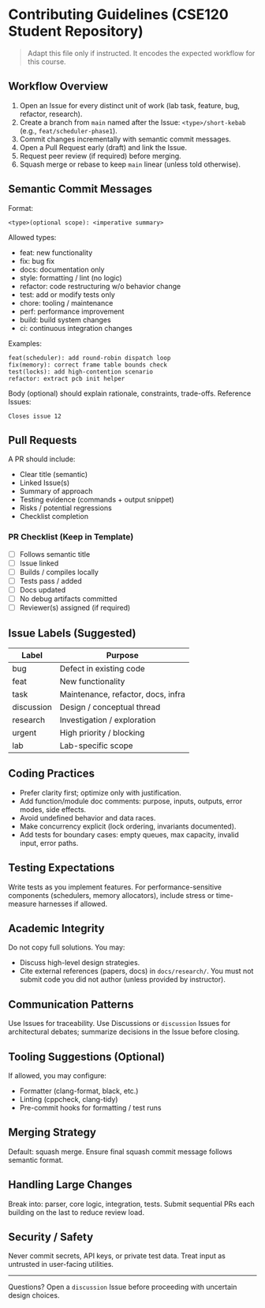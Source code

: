 # Contributing Guidelines (CSE120 Student Repository)

> Adapt this file only if instructed. It encodes the expected workflow for this course.

## Workflow Overview
1. Open an Issue for every distinct unit of work (lab task, feature, bug, refactor, research).
2. Create a branch from `main` named after the Issue: `<type>/short-kebab` (e.g., `feat/scheduler-phase1`).
3. Commit changes incrementally with semantic commit messages.
4. Open a Pull Request early (draft) and link the Issue.
5. Request peer review (if required) before merging.
6. Squash merge or rebase to keep `main` linear (unless told otherwise).

## Semantic Commit Messages
Format:
```
<type>(optional scope): <imperative summary>
```
Allowed types:
- feat: new functionality
- fix: bug fix
- docs: documentation only
- style: formatting / lint (no logic)
- refactor: code restructuring w/o behavior change
- test: add or modify tests only
- chore: tooling / maintenance
- perf: performance improvement
- build: build system changes
- ci: continuous integration changes

Examples:
```
feat(scheduler): add round-robin dispatch loop
fix(memory): correct frame table bounds check
test(locks): add high-contention scenario
refactor: extract pcb init helper
```
Body (optional) should explain rationale, constraints, trade-offs. Reference Issues:
```
Closes issue 12
```

## Pull Requests
A PR should include:
- Clear title (semantic)
- Linked Issue(s)
- Summary of approach
- Testing evidence (commands + output snippet)
- Risks / potential regressions
- Checklist completion

### PR Checklist (Keep in Template)
- [ ] Follows semantic title
- [ ] Issue linked
- [ ] Builds / compiles locally
- [ ] Tests pass / added
- [ ] Docs updated
- [ ] No debug artifacts committed
- [ ] Reviewer(s) assigned (if required)

## Issue Labels (Suggested)
| Label | Purpose |
|-------|---------|
| bug | Defect in existing code |
| feat | New functionality |
| task | Maintenance, refactor, docs, infra |
| discussion | Design / conceptual thread |
| research | Investigation / exploration |
| urgent | High priority / blocking |
| lab | Lab-specific scope |

## Coding Practices
- Prefer clarity first; optimize only with justification.
- Add function/module doc comments: purpose, inputs, outputs, error modes, side effects.
- Avoid undefined behavior and data races.
- Make concurrency explicit (lock ordering, invariants documented).
- Add tests for boundary cases: empty queues, max capacity, invalid input, error paths.

## Testing Expectations
Write tests as you implement features. For performance-sensitive components (schedulers, memory allocators), include stress or time-measure harnesses if allowed.

## Academic Integrity
Do not copy full solutions. You may:
- Discuss high-level design strategies.
- Cite external references (papers, docs) in `docs/research/`.
You must not submit code you did not author (unless provided by instructor).

## Communication Patterns
Use Issues for traceability. Use Discussions or `discussion` Issues for architectural debates; summarize decisions in the Issue before closing.

## Tooling Suggestions (Optional)
If allowed, you may configure:
- Formatter (clang-format, black, etc.)
- Linting (cppcheck, clang-tidy)
- Pre-commit hooks for formatting / test runs

## Merging Strategy
Default: squash merge. Ensure final squash commit message follows semantic format.

## Handling Large Changes
Break into: parser, core logic, integration, tests. Submit sequential PRs each building on the last to reduce review load.

## Security / Safety
Never commit secrets, API keys, or private test data. Treat input as untrusted in user-facing utilities.

---
Questions? Open a `discussion` Issue before proceeding with uncertain design choices.
